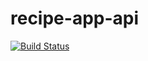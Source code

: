 # recipe-app-api
[![Build Status](https://travis-ci.org/riosr8/recipe-app-api.svg?branch=master)](https://travis-ci.org/riosr8/recipe-app-api)